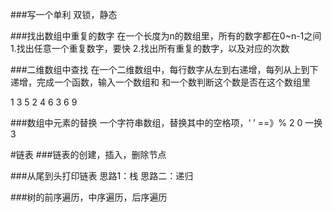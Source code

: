 ###写一个单利
双锁，静态


###找出数组中重复的数字
在一个长度为n的数组里，所有的数字都在0~n-1之间
1.找出任意一个重复数字，要快
2.找出所有重复的数字，以及对应的次数


###二维数组中查找
在一个二维数组中，每行数字从左到右递增，每列从上到下递增，完成一个函数，输入一个数组和
和一个数判断这个数是否在这个数组里

1   3    5
2   4    6
3   6    9

###数组中元素的替换
一个字符串数组，替换其中的空格项，‘ ’ ==》% 2 0
一换3



#链表
###链表的创建，插入，删除节点

###从尾到头打印链表
思路1：栈
思路二：递归

###树的前序遍历，中序遍历，后序遍历
